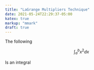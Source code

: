 ```yaml
---
title: "LaGrange Multipliers Technique"
date: 2021-05-24T22:29:37-05:00
katex: true
markup: "mmark"
draft: true
---
```

The following

$$\int_{a}^{b} x^2 dx$$

Is an integral
